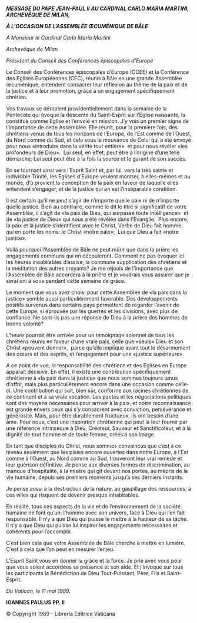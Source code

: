 ***MESSAGE DU PAPE JEAN-PAUL II*** ***AU CARDINAL CARLO MARIA MARTINI, ARCHEVÊQUE DE MILAN,***

***À L'OCCASION DE L’ASSEMBLÉE ŒCUMÉNIQUE DE BÂLE***

*A Monsieur le Cardinal Carlo Maria Martini*

*Archevêque de Milan*

*Président du Conseil des Conférences épiscopales d’Europe*

Le Conseil des Conférences épiscopales d’Europe (CCEE) et la Conférence des Eglises Européennes (CEC), réunis à Bâle en une grande Assemblée œcuménique, entendent consacrer leur réflexion au thème de la paix et de la justice et à leur promotion, grâce à un engagement spécifiquement chrétien.

Vos travaux se déroulent providentiellement dans la semaine de la Pentecôte qui évoque la descente du Saint-Esprit sur l’Eglise naissante, la constitue comme Eglise et l’envoie en mission. J’y vois un premier signe de l’importance de cette Assemblée. Elle réunit, pour la première fois, des chrétiens venus de tous les horizons de l’Europe, de l’Est comme de l’Ouest, du Nord comme du Sud, et cela sous la mouvance de Celui qui a été envoyé pour nous «introduire dans la vérité tout entière»  et pour nous révéler «les profondeurs de Dieu».  Lui seul, en effet, peut être à l’origine d’une telle démarche; Lui seul peut être à la fois la source et le garant de son succès.

En se tournant ainsi vers l’Esprit Saint et, par lui, vers la très sainte et indivisible Trinité, les Eglises d’Europe veulent montrer, à elles-mêmes et au monde, d’ù provient la conception de la paix en faveur de laquelle elles entendent s’engager, et de la justice qui en est l’inséparable condition.

Il est certain qu’il ne peut s’agir de n’importe quelle paix ni de n’importe quelle justice. Bien au contraire, comme le dit le titre si significatif de votre Assemblée, il s’agit de «la paix de Dieu, qui surpasse toute intelligence»  et de «la justice de Dieu» qui nous a été révélée dans l’Evangile.  Plus encore, la paix et la justice s’identifient avec le Christ, Verbe de Dieu fait homme, qui en porte les noms: le Christ «notre paix»;  Lui que Dieu a fait «notre justice».

Voilà pourquoi l’Assemblée de Bâle ne peut mûrir que dans la prière les engagements communs qui en découleront. Comment ne pas évoquer ici les heures inoubliables d’assise, la commune supplication des chrétiens et la méditation des autres croyants? Je me réjouis de l’importance que l’Assemblée de Bâle accordera à la prière et je voudrais vous assurer que je serai uni à vous pendant cette semaine de grâce.

Le moment que vous avez choisi pour cette Assemblée de «la paix dans la justice» semble aussi particulièrement favorable. Des développements positifs survenus dans certains pays permettent de regarder l’avenir de cette Europe, si éprouvée par les guerres et les divisions, avec plus de confiance. Ne sont-ils pas une réponse de Dieu à la prière des hommes de bonne volonté?

L’heure pourrait être arrivée pour un témoignage solennel de tous les chrétiens réunis en faveur d’une vraie paix, celle que «seuls» Dieu et son Christ «peuvent donner»,  parce qu’elle implique avant tout le désarmement des cœurs et des esprits, et l’engagement pour une «justice supérieure».

A ce point de vue, la responsabilité des chrétiens et des Eglises en Europe apparaît décisive. En effet, il existe une contribution spécifiquement chrétienne à «la paix dans la justice» que nous sommes toujours tenus d’offrir, mais plus particulièrement encore dans une occasion comme celle-ci. Une contribution qui soit, bien sûr, conforme aux racines chrétiennes de ce continent et à sa vraie vocation. Les pactes et les négociations politiques sont des moyens nécessaires pour arriver à la paix, et notre reconnaissance est grande envers ceux qui s’y consacrent avec conviction, persévérance et générosité. Mais, pour être durablement fructueux, ils ont besoin d’une âme. Pour nous, c’est une inspiration chrétienne qui peut la leur fournir par une référence intrinsèque à Dieu, Créateur, Sauveur et Sanctificateur, et à la dignité de tout homme et de toute femme, créés à son image.

En tant que disciples du Christ, nous sommes convaincus que c’est à ce niveau seulement que les plaies encore ouvertes dans notre Europe, à l’Est comme à l’Ouest, au Nord comme au Sud, trouveront leur vrai remède et leur guérison définitive. Je pense aux diverses formes de discrimination, au manque d’hospitalité, à la misère qui gît devant nos portes, au mépris de la vie humaine, depuis ses premiers moments jusqu’a ses derniers instants.

Je pense aussi à la destruction de la nature, au gaspillage des ressources, à ces villes qui risquent de devenir presque inhabitables.

En réalité, tous ces aspects de la vie et de l’environnement de la société humaine ne font qu’un: l’homme avec son univers, face à Dieu qui l’en fait responsable. Il n’y a que Dieu qui puisse le mettre à la hauteur de sa tâche. Il n’y a que Dieu qui puisse lui inspirer les engagements nécessaires et cohérents pour l’accomplir.

C’est bien cela que votre Assemblée de Bâle cherche à mettre en lumière. C’est à cela que l’on peut en mesurer l’enjeu.

L’Esprit Saint vous en donner la grâce et la force. Je prie avec vous pour que vous soient accordées sa présence et son aide. Et j’invoque sur tous les participants la Bénédiction de Dieu Tout-Puissant, Père, Fils et Saint-Esprit.

*Du Vatican, le 11 mai 1989.*

**IOANNES PAULUS PP. II**

© Copyright 1989 - Libreria Editrice Vaticana